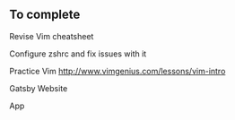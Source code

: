 ## To complete

Revise Vim cheatsheet

Configure zshrc and fix issues with it

Practice Vim http://www.vimgenius.com/lessons/vim-intro

Gatsby Website

App

